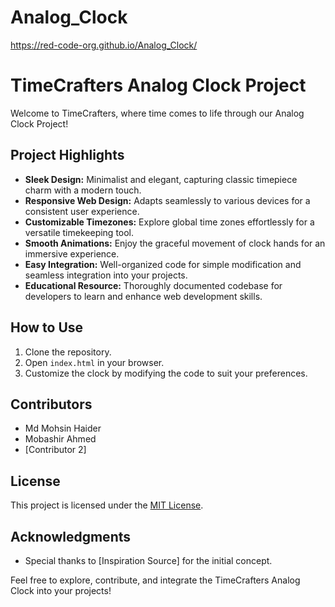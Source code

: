 # Analog_Clock
https://red-code-org.github.io/Analog_Clock/

# TimeCrafters Analog Clock Project

Welcome to TimeCrafters, where time comes to life through our Analog Clock Project!

## Project Highlights

- **Sleek Design:** Minimalist and elegant, capturing classic timepiece charm with a modern touch.
- **Responsive Web Design:** Adapts seamlessly to various devices for a consistent user experience.
- **Customizable Timezones:** Explore global time zones effortlessly for a versatile timekeeping tool.
- **Smooth Animations:** Enjoy the graceful movement of clock hands for an immersive experience.
- **Easy Integration:** Well-organized code for simple modification and seamless integration into your projects.
- **Educational Resource:** Thoroughly documented codebase for developers to learn and enhance web development skills.

## How to Use

1. Clone the repository.
2. Open `index.html` in your browser.
3. Customize the clock by modifying the code to suit your preferences.

## Contributors

- Md Mohsin Haider
- Mobashir Ahmed
- [Contributor 2]

## License

This project is licensed under the [MIT License](LICENSE).

## Acknowledgments

- Special thanks to [Inspiration Source] for the initial concept.

Feel free to explore, contribute, and integrate the TimeCrafters Analog Clock into your projects!

